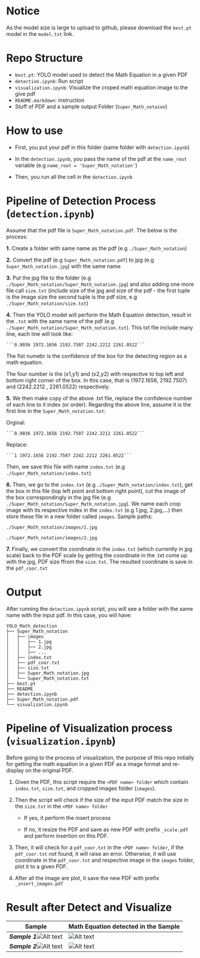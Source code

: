 # Notice

As the model size is large to upload to github, please download the ```best.pt``` model in the ```model.txt``` link.

# Repo Structure

- ```best.pt```: YOLO model used to detect the Math Equation in a given PDF
- ```detection.ipynb```: Run script
- ```visualization.ipynb```: Visualize the croped math equation image to the give pdf
- ```README.markdown```: instruction
- Stuff of PDF and a sample output Folder (```Super_Math_notaion```)

# How to use

- First, you put your pdf in this folder (same folder with ```detection.ipynb```)

- In the ```detection.ipynb```, you pass the name of the pdf at the ```name_root``` variable (e.g ```name_root = 'Super_Math_notation'```)

- Then, you run all the cell in the ```detection.ipynb```

# Pipeline of Detection Process (```detection.ipynb```)

 Assume that the pdf file is ```Super_Math_notation.pdf```. The below is the process:

   **1.** Create a folder with same name as the pdf (e.g ```./Super_Math_notation```)

   **2.** Convert the pdf (e.g ```Super_Math_notation.pdf```) to jpg (e.g ```Super_Math_notation.jpg```) with the same name

   **3.** Put the jpg file to the folder (e.g ```./Super_Math_notation/Super_Math_notation.jpg```) and also adding one more file call ```size.txt``` (include size of the jpg and size of the pdf - the first tuple is the image size the second tuple is the pdf size, e.g ```./Super_Math_notation/size.txt```)

   **4.** Then the YOLO model will perform the Math Equation detection, result in the ```.txt``` with the same name of the pdf (e.g ```./Super_Math_notation/Super_Math_notation.txt```). This txt file include many line, each line will look like:
    
    ```0.9036 1972.1656 2192.7507 2242.2212 2261.0522```

   The fist numebr is the confidence of the box for the detecting region as a math equation.

   The four number is the (x1,y1) and (x2,y2) with respective to top left and bottom right corner of the box. In this case, that is (1972.1656, 2192.7507) and (2242.2212 , 2261.0522) respectively.

   **5.** We then make copy of the above .txt file, replace the confidence number of each line to it index (or order). Regarding the above line, assume it is the first line in the ```Super_Math_notation.txt```:
    
   Orginal:
    
    ```0.9036 1972.1656 2192.7507 2242.2212 2261.0522``` 
    
   Replace:
    
    ```1 1972.1656 2192.7507 2242.2212 2261.0522```

   Then, we save this file with name ```index.txt``` (e.g ```./Super_Math_notation/index.txt```)

   **6.** Then, we go to the ```index.txt``` (e.g ```./Super_Math_notation/index.txt```), get the box in this file (top left point and bottom right point), cut the image of the box correspondingly in  the jpg file (e.g ```./Super_Math_notation/Super_Math_notation.jpg```). We name each crop image with its respective index in the ```index.txt``` (e.g 1.jpg, 2.jpg,...) then store these file in a new folder called ```images```. Sample paths:
    
   ```./Super_Math_notation/images/1.jpg```

   ```./Super_Math_notation/images/2.jpg```

   **7.** Finally, we convert the coordinate in the ```index.txt``` (which currently in jpg scale) back to the PDF scale by getting the coordinate in the .txt come up with the jpg, PDF size ffrom the ```size.txt```. The resulted coordinate is save in the ```pdf_coor.txt```

# Output

After running the ```detection.ipynb``` script, you will see a folder with the same name with the input pdf. In this case, you will have:

```
YOLO_Math_detection
├── Super_Math_notation
│   ├── images
│   │   ├── 1.jpg
│   │   ├── 2.jpg
│   │   ├── ...
│   ├── index.txt
│   ├── pdf_coor.txt
│   ├── size.txt
│   ├── Super_Math_notation.jpg
│   └── Super_Math_notation.txt
├── best.pt
├── README
├── detection.ipynb
├── Super_Math_notation.pdf
└── visualization.ipynb
```

# Pipeline of Visualization process (```visualization.ipynb```)

Before going to the process of visualization, the purpose of this repo initially for getting the math equation in a given PDF as a image format and re-display on the original PDF.

 1. Given the PDF, this script require the ```<PDF name> folder``` which contain ```index.txt```, ```size.txt```, and cropped images folder (```images```).

 2. Then the script will check if the size of the input PDF match the size in the ```size.txt``` in the ```<PDF name> folder```

    - If yes, it perform the insert process

    - If no, it resize the PDF and save as new PDF with prefix ```_scale.pdf``` and perform insertion on this PDF.

 2. Then, it will check for a ```pdf_coor.txt``` in the ```<PDF name> folder```, if the ```pdf_coor.txt``` not found, it will raise an error. Otherwise, it will use coordinate in the ```pdf_coor.txt``` and respective image in the ```images``` folder, plot it to a given PDF.

 3. After all the image are plot, it save the new PDF with prefix ```_insert_images.pdf```

# Result after Detect and Visualize

|Sample|Math Equation detected in the Sample|
|-|-|
|***Sample 1***![Alt text](imgs/sample_1.jpg)|![Alt text](imgs/sample_1_result.jpg)|
|***Sample 2***![Alt text](imgs/sample_2.jpg)|![Alt text](imgs/sample_2_result.jpg)|
